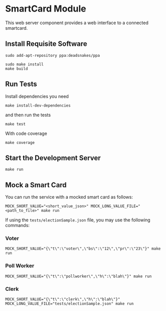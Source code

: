 # SmartCard Module

This web server component provides a web interface to a connected smartcard.

## Install Requisite Software

```
sudo add-apt-repository ppa:deadsnakes/ppa

sudo make install
make build
```

## Run Tests

Install dependencies you need

```
make install-dev-dependencies
```

and then run the tests

```
make test
```

With code coverage

```
make coverage
```

## Start the Development Server

```
make run
```

## Mock a Smart Card

You can run the service with a mocked smart card as follows:

```
MOCK_SHORT_VALUE="<short_value_json>" MOCK_LONG_VALUE_FILE="<path_to_file>" make run
```

If using the `tests/electionSample.json` file, you may use the following commands:

### Voter
```
MOCK_SHORT_VALUE="{\"t\":\"voter\",\"bs\":\"12\",\"pr\":\"23\"}" make run
```

### Poll Worker
```
MOCK_SHORT_VALUE="{\"t\":\"pollworker\",\"h\":\"blah\"}" make run
```

### Clerk
```
MOCK_SHORT_VALUE="{\"t\":\"clerk\",\"h\":\"blah\"}" MOCK_LONG_VALUE_FILE="tests/electionSample.json" make run
```
